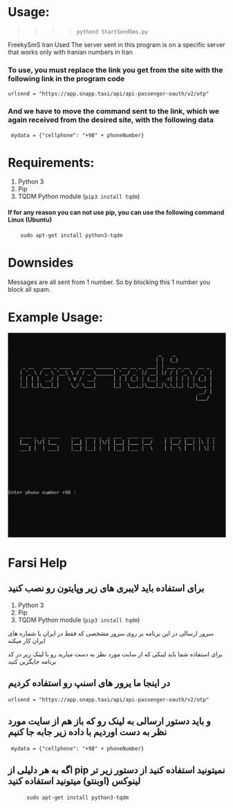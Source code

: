 # Usage:

>>>>`python3 StartSendSms.py`



FreekySmS Iran Used
 The server sent in this program is on a specific server that works only with Iranian numbers in Iran

 ### To use, you must replace the link you get from the site with the following link in the program code

    urlsend = "https://app.snapp.taxi/api/api-passenger-oauth/v2/otp"

### And we have to move the command sent to the link, which we again received from the desired site, with the following data

     mydata = {"cellphone": "+98" + phoneNumber}
 


# Requirements:

1. Python 3
2. Pip
3. TQDM Python module (`pip3 install tqdm`)

 #### If for any reason you can not use pip, you can use the following command Linux (Ubuntu)
 
        sudo apt-get install python3-tqdm
        

        



# Downsides

Messages are all sent from 1 number. So by blocking this 1 number you block all spam.

# Example Usage:

![](/pic/test.jpg)


# Farsi Help

## برای استفاده باید لایبری های زیر وپایتون رو نصب کنید 

1. Python 3
2. Pip
3. TQDM Python module (`pip3 install tqdm`)



 سرور ارسالی در این برنامه بر روی سرور مشخصی که فقط در ایران با شماره های ایران کار میکنه 

برای استفاذه شما باید لینکی که از سایت مورد نظر به دست میارید رو با لینک زیر در کد برنامه جایگزین کنید

## در اینجا ما یرور های اسنپ رو استفاده کردیم 

    urlsend = "https://app.snapp.taxi/api/api-passenger-oauth/v2/otp"

## و باید دستور ارسالی به لینک رو که باز هم از سایت مورد نظر به دست اوردیم با داده زیر جابه جا کنیم 

     mydata = {"cellphone": "+98" + phoneNumber}
     
     
     
## اگه به هر دلیلی از pip  نمیتونید استفاده کنید از دستور زیر تر لینوکس (اوبنتو) میتونید استفاده کنید

          sudo apt-get install python3-tqdm

